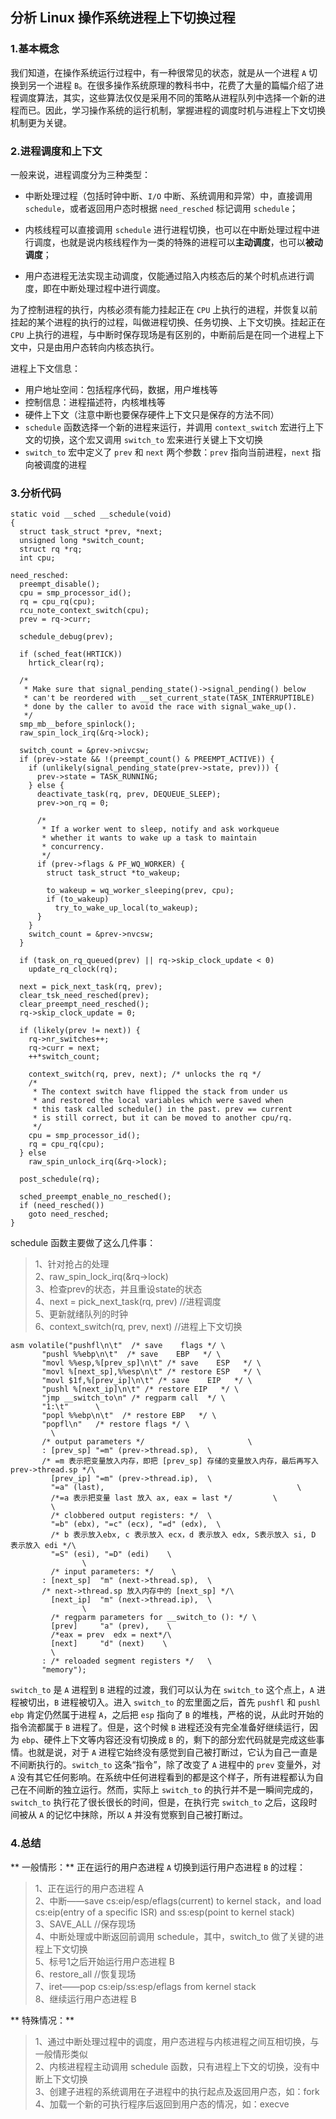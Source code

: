 ## 分析 Linux 操作系统进程上下切换过程

### 1.基本概念
我们知道，在操作系统运行过程中，有一种很常见的状态，就是从一个进程 `A` 切换到另一个进程 `B`。在很多操作系统原理的教科书中，花费了大量的篇幅介绍了进程调度算法，其实，这些算法仅仅是采用不同的策略从进程队列中选择一个新的进程而已。因此，学习操作系统的运行机制，掌握进程的调度时机与进程上下文切换机制更为关键。

### 2.进程调度和上下文
一般来说，进程调度分为三种类型：
 - 中断处理过程（包括时钟中断、`I/O` 中断、系统调用和异常）中，直接调用`schedule`，或者返回用户态时根据 `need_resched` 标记调用 `schedule`；

 - 内核线程可以直接调用 `schedule` 进行进程切换，也可以在中断处理过程中进行调度，也就是说内核线程作为一类的特殊的进程可以**主动调度**，也可以**被动调度**；

 - 用户态进程无法实现主动调度，仅能通过陷入内核态后的某个时机点进行调度，即在中断处理过程中进行调度。

为了控制进程的执行，内核必须有能力挂起正在 `CPU` 上执行的进程，并恢复以前挂起的某个进程的执行的过程，叫做进程切换、任务切换、上下文切换。挂起正在 `CPU` 上执行的进程，与中断时保存现场是有区别的，中断前后是在同一个进程上下文中，只是由用户态转向内核态执行。

进程上下文信息：
 - 用户地址空间：包括程序代码，数据，用户堆栈等
 - 控制信息：进程描述符，内核堆栈等
 - 硬件上下文（注意中断也要保存硬件上下文只是保存的方法不同）
 - `schedule` 函数选择一个新的进程来运行，并调用 `context_switch` 宏进行上下文的切换，这个宏又调用 `switch_to` 宏来进行关键上下文切换
 - `switch_to` 宏中定义了 `prev` 和 `next` 两个参数：`prev` 指向当前进程，`next` 指向被调度的进程

### 3.分析代码
```
static void __sched __schedule(void)
{
  struct task_struct *prev, *next;
  unsigned long *switch_count;
  struct rq *rq;
  int cpu;

need_resched:
  preempt_disable();
  cpu = smp_processor_id();
  rq = cpu_rq(cpu);
  rcu_note_context_switch(cpu);
  prev = rq->curr;

  schedule_debug(prev);

  if (sched_feat(HRTICK))
    hrtick_clear(rq);

  /*
   * Make sure that signal_pending_state()->signal_pending() below
   * can't be reordered with __set_current_state(TASK_INTERRUPTIBLE)
   * done by the caller to avoid the race with signal_wake_up().
   */
  smp_mb__before_spinlock();
  raw_spin_lock_irq(&rq->lock);

  switch_count = &prev->nivcsw;
  if (prev->state && !(preempt_count() & PREEMPT_ACTIVE)) {
    if (unlikely(signal_pending_state(prev->state, prev))) {
      prev->state = TASK_RUNNING;
    } else {
      deactivate_task(rq, prev, DEQUEUE_SLEEP);
      prev->on_rq = 0;

      /*
       * If a worker went to sleep, notify and ask workqueue
       * whether it wants to wake up a task to maintain
       * concurrency.
       */
      if (prev->flags & PF_WQ_WORKER) {
        struct task_struct *to_wakeup;

        to_wakeup = wq_worker_sleeping(prev, cpu);
        if (to_wakeup)
          try_to_wake_up_local(to_wakeup);
      }
    }
    switch_count = &prev->nvcsw;
  }

  if (task_on_rq_queued(prev) || rq->skip_clock_update < 0)
    update_rq_clock(rq);

  next = pick_next_task(rq, prev);
  clear_tsk_need_resched(prev);
  clear_preempt_need_resched();
  rq->skip_clock_update = 0;

  if (likely(prev != next)) {
    rq->nr_switches++;
    rq->curr = next;
    ++*switch_count;

    context_switch(rq, prev, next); /* unlocks the rq */
    /*
     * The context switch have flipped the stack from under us
     * and restored the local variables which were saved when
     * this task called schedule() in the past. prev == current
     * is still correct, but it can be moved to another cpu/rq.
     */
    cpu = smp_processor_id();
    rq = cpu_rq(cpu);
  } else
    raw_spin_unlock_irq(&rq->lock);

  post_schedule(rq);

  sched_preempt_enable_no_resched();
  if (need_resched())
    goto need_resched;
}
```

schedule 函数主要做了这么几件事：
>1、针对抢占的处理  
>2、raw_spin_lock_irq(&rq->lock)  
>3、检查prev的状态，并且重设state的状态  
>4、next = pick_next_task(rq, prev) //进程调度  
>5、更新就绪队列的时钟  
>6、context_switch(rq, prev, next) //进程上下文切换  

```
asm volatile("pushfl\n\t"  /* save    flags */ \
       "pushl %%ebp\n\t"  /* save    EBP   */ \
       "movl %%esp,%[prev_sp]\n\t" /* save    ESP   */ \
       "movl %[next_sp],%%esp\n\t" /* restore ESP   */ \
       "movl $1f,%[prev_ip]\n\t" /* save    EIP   */ \
       "pushl %[next_ip]\n\t" /* restore EIP   */ \
       "jmp __switch_to\n" /* regparm call  */ \
       "1:\t"      \
       "popl %%ebp\n\t"  /* restore EBP   */ \
       "popfl\n"   /* restore flags */ \
         \
       /* output parameters */                       \
       : [prev_sp] "=m" (prev->thread.sp),  \
       /* =m 表示把变量放入内存，即把 [prev_sp] 存储的变量放入内存，最后再写入prev->thread.sp */\
         [prev_ip] "=m" (prev->thread.ip),  \
         "=a" (last),                                           \
         /*=a 表示把变量 last 放入 ax, eax = last */         \
         \
         /* clobbered output registers: */  \
         "=b" (ebx), "=c" (ecx), "=d" (edx),  \
         /* b 表示放入ebx, c 表示放入 ecx，d 表示放入 edx, S表示放入 si, D 表示放入 edi */\
         "=S" (esi), "=D" (edi)    \
                \
         /* input parameters: */    \
       : [next_sp]  "m" (next->thread.sp),  \
       /* next->thread.sp 放入内存中的 [next_sp] */\
         [next_ip]  "m" (next->thread.ip),  \
                \
         /* regparm parameters for __switch_to (): */ \
         [prev]     "a" (prev),    \
         /*eax = prev  edx = next*/\
         [next]     "d" (next)    \
         \
       : /* reloaded segment registers */   \
       "memory");
```

`switch_to` 是 `A` 进程到 `B` 进程的过渡，我们可以认为在 `switch_to` 这个点上，`A` 进程被切出，`B` 进程被切入。进入 `switch_to` 的宏里面之后，首先 `pushfl` 和 `pushl` `ebp` 肯定仍然属于进程 `A`，之后把 `esp` 指向了 `B` 的堆栈，严格的说，从此时开始的指令流都属于 `B` 进程了。但是，这个时候 `B` 进程还没有完全准备好继续运行，因为 `ebp`、硬件上下文等内容还没有切换成 `B` 的，剩下的部分宏代码就是完成这些事情。也就是说，对于 `A` 进程它始终没有感觉到自己被打断过，它认为自己一直是不间断执行的。`switch_to` 这条“指令”，除了改变了 `A` 进程中的 `prev` 变量外，对 `A` 没有其它任何影响。在系统中任何进程看到的都是这个样子，所有进程都认为自己在不间断的独立运行。然而，实际上 `switch_to` 的执行并不是一瞬间完成的，`switch_to` 执行花了很长很长的时间，但是，在执行完 `switch_to` 之后，这段时间被从 `A` 的记忆中抹除，所以 `A` 并没有觉察到自己被打断过。

### 4.总结
** 一般情形：**
正在运行的用户态进程 `A` 切换到运行用户态进程 `B` 的过程：
>1、正在运行的用户态进程 A  
>2、中断——save cs:eip/esp/eflags(current) to kernel stack，and load cs:eip(entry of a specific ISR) and ss:esp(point to kernel stack)  
>3、SAVE_ALL //保存现场  
>4、中断处理或中断返回前调用 schedule，其中，switch_to 做了关键的进程上下文切换  
>5、标号1之后开始运行用户态进程 B  
>6、restore_all //恢复现场  
>7、iret——pop cs:eip/ss:esp/eflags from kernel stack  
>8、继续运行用户态进程 B  

** 特殊情况：**
>1、通过中断处理过程中的调度，用户态进程与内核进程之间互相切换，与一般情形类似  
>2、内核进程程主动调用 schedule 函数，只有进程上下文的切换，没有中断上下文切换  
>3、创建子进程的系统调用在子进程中的执行起点及返回用户态，如：fork  
>4、加载一个新的可执行程序后返回到用户态的情况，如：execve  
